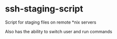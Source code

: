 # ssh-staging-script
Script for staging files on remote *nix servers

Also has the ability to switch user and run commands
